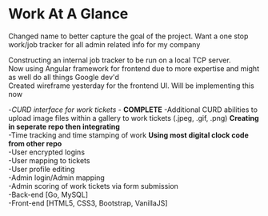 <h1>Work At A Glance</h1>
<p>Changed name to better capture the goal of the project. Want a one stop work/job tracker for all admin related info for my company</p>
Constructing an internal job tracker to be run on a local TCP server.<br />
Now using Angular framework for frontend due to more expertise and might as well do all things Google dev'd<br />
Created wireframe yesterday for the frontend UI. Will be implementing this now<br />


-<i>CURD interface for work tickets</i> - <b>COMPLETE</b>
-Additional CURD abilities to upload image files within a gallery to work tickets (.jpeg, .gif, .png) <b>Creating in seperate repo then integrating</b><br />
-Time tracking and time stamping of work <b> Using most digital clock code from other repo</b><br />
-User encrypted logins<br />
-User mapping to tickets<br />
-User profile editing<br />
-Admin login/Admin mapping<br />
-Admin scoring of work tickets via form submission<br />
-Back-end [Go, MySQL]<br />
-Front-end [HTML5, CSS3, Bootstrap, VanillaJS]<br />

